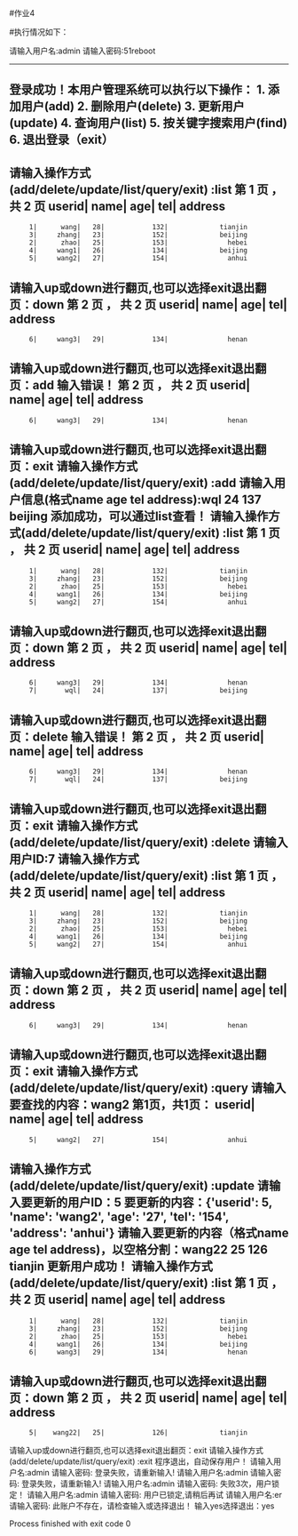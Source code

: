 ﻿#作业4


#执行情况如下：



请输入用户名:admin
请输入密码:51reboot

-----------------------------------
登录成功！本用户管理系统可以执行以下操作：
    1. 添加用户(add)
    2. 删除用户(delete)
    3. 更新用户(update)
    4. 查询用户(list)
    5. 按关键字搜索用户(find)
    6. 退出登录（exit）
-----------------------------------

请输入操作方式(add/delete/update/list/query/exit) :list
第 1 页 ， 共 2 页 
    userid|      name|  age|            tel|             address
----------------------------------------------------------------
         1|      wang|   28|            132|             tianjin
         3|     zhang|   23|            152|             beijing
         2|      zhao|   25|            153|               hebei
         4|     wang1|   26|            134|             beijing
         5|     wang2|   27|            154|               anhui
请输入up或down进行翻页,也可以选择exit退出翻页：down
第 2 页 ， 共 2 页 
    userid|      name|  age|            tel|             address
----------------------------------------------------------------
         6|     wang3|   29|            134|               henan
请输入up或down进行翻页,也可以选择exit退出翻页：add
输入错误！
第 2 页 ， 共 2 页 
    userid|      name|  age|            tel|             address
----------------------------------------------------------------
         6|     wang3|   29|            134|               henan
请输入up或down进行翻页,也可以选择exit退出翻页：exit
请输入操作方式(add/delete/update/list/query/exit) :add
请输入用户信息(格式name age tel address):wql 24 137 beijing
添加成功，可以通过list查看！
请输入操作方式(add/delete/update/list/query/exit) :list
第 1 页 ， 共 2 页 
    userid|      name|  age|            tel|             address
----------------------------------------------------------------
         1|      wang|   28|            132|             tianjin
         3|     zhang|   23|            152|             beijing
         2|      zhao|   25|            153|               hebei
         4|     wang1|   26|            134|             beijing
         5|     wang2|   27|            154|               anhui
请输入up或down进行翻页,也可以选择exit退出翻页：down
第 2 页 ， 共 2 页 
    userid|      name|  age|            tel|             address
----------------------------------------------------------------
         6|     wang3|   29|            134|               henan
         7|       wql|   24|            137|             beijing
请输入up或down进行翻页,也可以选择exit退出翻页：delete
输入错误！
第 2 页 ， 共 2 页 
    userid|      name|  age|            tel|             address
----------------------------------------------------------------
         6|     wang3|   29|            134|               henan
         7|       wql|   24|            137|             beijing
请输入up或down进行翻页,也可以选择exit退出翻页：exit
请输入操作方式(add/delete/update/list/query/exit) :delete
请输入用户ID:7
请输入操作方式(add/delete/update/list/query/exit) :list
第 1 页 ， 共 2 页 
    userid|      name|  age|            tel|             address
----------------------------------------------------------------
         1|      wang|   28|            132|             tianjin
         3|     zhang|   23|            152|             beijing
         2|      zhao|   25|            153|               hebei
         4|     wang1|   26|            134|             beijing
         5|     wang2|   27|            154|               anhui
请输入up或down进行翻页,也可以选择exit退出翻页：down
第 2 页 ， 共 2 页 
    userid|      name|  age|            tel|             address
----------------------------------------------------------------
         6|     wang3|   29|            134|               henan
请输入up或down进行翻页,也可以选择exit退出翻页：exit
请输入操作方式(add/delete/update/list/query/exit) :query
请输入要查找的内容：wang2
第1页，共1页：
    userid|      name|  age|            tel|             address
----------------------------------------------------------------
         5|     wang2|   27|            154|               anhui
请输入操作方式(add/delete/update/list/query/exit) :update
请输入要更新的用户ID：5
要更新的内容：{'userid': 5, 'name': 'wang2', 'age': '27', 'tel': '154', 'address': 'anhui'}
请输入要更新的内容（格式name age tel address)，以空格分割：wang22 25 126 tianjin
更新用户成功！
请输入操作方式(add/delete/update/list/query/exit) :list
第 1 页 ， 共 2 页 
    userid|      name|  age|            tel|             address
----------------------------------------------------------------
         1|      wang|   28|            132|             tianjin
         3|     zhang|   23|            152|             beijing
         2|      zhao|   25|            153|               hebei
         4|     wang1|   26|            134|             beijing
         6|     wang3|   29|            134|               henan
请输入up或down进行翻页,也可以选择exit退出翻页：down
第 2 页 ， 共 2 页 
    userid|      name|  age|            tel|             address
----------------------------------------------------------------
         5|    wang22|   25|            126|             tianjin
请输入up或down进行翻页,也可以选择exit退出翻页：exit
请输入操作方式(add/delete/update/list/query/exit) :exit
程序退出，自动保存用户！
请输入用户名:admin
请输入密码:
登录失败，请重新输入!
请输入用户名:admin
请输入密码:
登录失败，请重新输入!
请输入用户名:admin
请输入密码:
失败3次，用户锁定！
请输入用户名:admin
请输入密码:
用户已锁定,请稍后再试
请输入用户名:er
请输入密码:
此账户不存在，请检查输入或选择退出！
输入yes选择退出：yes

Process finished with exit code 0